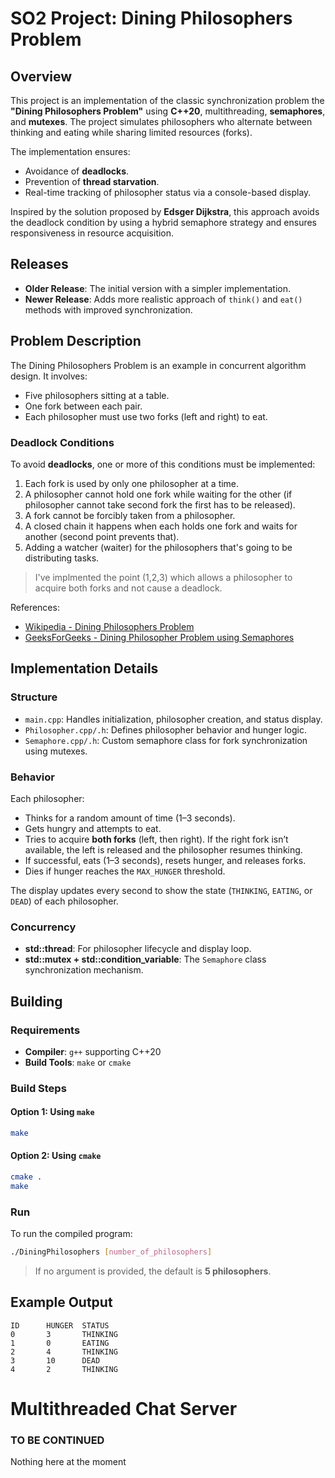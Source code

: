 # SO2 Project: Dining Philosophers Problem

## Overview

This project is an implementation of the classic synchronization problem the **"Dining Philosophers Problem"** using **C++20**, multithreading, **semaphores**, and **mutexes**. The project simulates philosophers who alternate between thinking and eating while sharing limited resources (forks).

The implementation ensures:

* Avoidance of **deadlocks**.
* Prevention of **thread starvation**.
* Real-time tracking of philosopher status via a console-based display.

Inspired by the solution proposed by **Edsger Dijkstra**, this approach avoids the deadlock condition by using a hybrid semaphore strategy and ensures responsiveness in resource acquisition.

## Releases

* **Older Release**: The initial version with a simpler implementation.
* **Newer Release**: Adds more realistic approach of `think()` and `eat()` methods with improved synchronization.

## Problem Description

The Dining Philosophers Problem is an example in concurrent algorithm design. It involves:

* Five philosophers sitting at a table.
* One fork between each pair.
* Each philosopher must use two forks (left and right) to eat.

### Deadlock Conditions

To avoid **deadlocks**, one or more of this conditions must be implemented:

1. Each fork is used by only one philosopher at a time.
2. A philosopher cannot hold one fork while waiting for the other (if philosopher cannot take second fork the first has to be released).
3. A fork cannot be forcibly taken from a philosopher.
4. A closed chain it happens when each holds one fork and waits for another (second point prevents that).
5. Adding a watcher (waiter) for the philosophers that's going to be distributing tasks.

> I've implmented the point (1,2,3) which allows a philosopher to acquire both forks and not cause a deadlock.

References:
* [Wikipedia - Dining Philosophers Problem](https://en.wikipedia.org/wiki/Dining_philosophers_problem)
* [GeeksForGeeks - Dining Philosopher Problem using Semaphores](https://www.geeksforgeeks.org/dining-philosopher-problem-using-semaphores/)

## Implementation Details

### Structure

* `main.cpp`: Handles initialization, philosopher creation, and status display.
* `Philosopher.cpp/.h`: Defines philosopher behavior and hunger logic.
* `Semaphore.cpp/.h`: Custom semaphore class for fork synchronization using mutexes.

### Behavior

Each philosopher:

* Thinks for a random amount of time (1–3 seconds).
* Gets hungry and attempts to eat.
* Tries to acquire **both forks** (left, then right). If the right fork isn’t available, the left is released and the philosopher resumes thinking.
* If successful, eats (1–3 seconds), resets hunger, and releases forks.
* Dies if hunger reaches the `MAX_HUNGER` threshold.

The display updates every second to show the state (`THINKING`, `EATING`, or `DEAD`) of each philosopher.

### Concurrency

* **std::thread**: For philosopher lifecycle and display loop.
* **std::mutex + std::condition\_variable**: The `Semaphore` class synchronization mechanism.

## Building

### Requirements

* **Compiler**: `g++` supporting C++20
* **Build Tools**: `make` or `cmake`

### Build Steps

#### Option 1: Using `make`

```bash
make
```

#### Option 2: Using `cmake`

```bash
cmake .
make
```

### Run

To run the compiled program:

```bash
./DiningPhilosophers [number_of_philosophers]
```

> If no argument is provided, the default is **5 philosophers**.

## Example Output

```
ID      HUNGER  STATUS
0       3       THINKING
1       0       EATING
2       4       THINKING
3       10      DEAD
4       2       THINKING
```

# Multithreaded Chat Server

### TO BE CONTINUED

Nothing here at the moment
